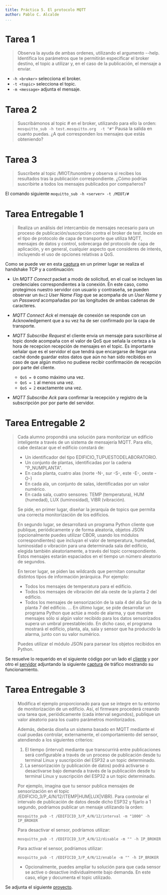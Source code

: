 ```yaml
---
title: Práctica 5. El protocolo MQTT
author: Pablo C. Alcalde
...
```


# Tarea 1
> Observa la ayuda de ambas ordenes, utilizando el argumento --help. Identifica los parámetros que te permitirán especificar el broker destino, el topic a utilizar y, en el caso de la publicación, el mensaje a enviar.

- `-h <broker>` selecciona el broker.
- `-t <topic>` selecciona el topic.
- `-m <message>` adjunta el mensaje.

# Tarea 2
> Suscribámonos al topic # en el broker, utilizando para ello la orden:
> `mosquitto_sub -h test.mosquitto.org  -t "#"`
> Pausa la salida en cuanto puedas. ¿A qué corresponden los mensajes que estás obteniendo?

# Tarea 3
> Suscríbete al topic /MIOT/tunombre y observa si recibes los resultados tras la publicación correspondiente. ¿Cómo podrías suscribirte a todos los mensajes publicados por compañeros?

El comando siguiente `moquitto_sub -h <server> -t /MIOT/#`

# Tarea Entregable 1
> Realiza un análisis del intercambio de mensajes necesario para un proceso de publicación/suscripción contra el broker de test. Incide en el tipo de protocolo de capa de transporte que utiliza MQTT, mensajes de datos y control, sobrecarga del protocolo de capa de aplicación, y en general, cualquier aspecto que consideres de interés, incluyendo el uso de opciones relativas a QoS.

Como se puede ver en esta [captura](./subscripcion.pcapng) en un primer lugar se realiza el handshake TCP y a continuación:
+ Un *MQTT Connect* packet a modo de solicitud, en el cual se incluyen las credenciales correspondientes a la conexión. En este caso, como protegimos nuestro servidor con usuario y contraseña, se pueden observar un `0xc2` *User Name Flag* que se acompaña de un *User Name* y un *Password* acompañadas por las longitudes de ambas cadenas de caracteres.

+ *MQTT Connect Ack* el mensaje de conexión se responde con un Acknowledgement que a su vez ha de ser confirmado por la capa de transporte.

+ *MQTT Subscribe Request* el cliente envia un mensaje para suscribirse al topic donde acompaña con el valor de QoS que señala la certeza a la hora de recepcion recepción de mensajes en el topic. Es importante señalar que es el servidor el que tendrá que encargarse de llegar una caché donde guardar estos datos que aún no han sido recibidos en caso de que algún motivo no pudiese recibir confirmación de recepción por parte del cliente.
  - `QoS = 0` como máximo una vez.
  - `QoS = 1` al menos una vez.
  - `QoS = 2` exactamente una vez.

+ *MQTT Subscribe Ack* para confirmar la recepción y registro de la subscripción por por parte del servidor.

# Tarea Entregable 2

> Cada alumno propondrá una solución para monitorizar un edificio inteligente a través de un sistema de mensajería MQTT. Para ello, cabe destacar que el edificio constará de:
>
> - Un identificador del tipo EDIFICIO_TUPUESTODELABORATORIO.
> - Un conjunto de plantas, identificadas por la cadena "P_NUMPLANTA".
> - En cada planta, cuatro alas (norte -N-, sur -S-, este -E-, oeste -O-)
> - En cada ala, un conjunto de salas, identificadas por un valor numérico.
> - En cada sala, cuatro sensores: TEMP (temperatura), HUM (humedad), LUX (luminosidad), VIBR (vibración).
>
> Se pide, en primer lugar, diseñar la jerarquía de topics que permita una correcta monitorización de los edificios.
>
> En segundo lugar, se desarrollará un programa Python cliente que publique, periódicamente y de forma aleatoria, objetos JSON (opcionalmente puedes utilizar CBOR, usando los módulos correspondientes) que incluyan el valor de temperatura, humedad, luminosidad o vibración para una determinada sala del edificio, elegida también aleatoriamente, a través del topic correspondiente. Estos mensajes estarán espaciados en el tiempo un número aleatorio de segundos.
>
> En tercer lugar, se piden las wildcards que permitan consultar distintos tipos de información jerárquica. Por ejemplo:
>
> - Todos los mensajes de temperatura para el edificio.
> - Todos los mensajes de vibración del ala oeste de la planta 2 del edificio.
> - Todos los mensajes de sensorización de la sala 4 del ala Sur de la planta 7 del edificio.
> ...
> En último lugar, se pide desarrollar un programa Python que actúe a modo de alarma, y que muestre mensajes sólo si algún valor recibido para los datos sensorizados supera un umbral preestablecido. En dicho caso, el programa mostrará el edificio, planta, ala, sala y sensor que ha producido la alarma, junto con su valor numérico.
>
> Puedes utilizar el módulo JSON para parsear los objetos recibidos en Python.

Se resuelve lo requerido en el siguiente código por un lado el [cliente](./mqtt_subscriber.py) y por otro el [servidor](./mqtt_basic.py) adjuntando la siguiente [captura](./funcionamiento_edificio.pcapng) de tráfico mostrando su funcionamiento.

# Tarea Entregable 3
> Modifica el ejemplo proporcionado para que se integre en tu entorno de monitorización de un edificio. Así, el firmware procederá creando una tarea que, periódicamente (cada interval segundos), publique un valor aleatorio para los cuatro parámetros monitorizados.
>
> Además, deberás diseña un sistema basado en MQTT mediante el cual puedas controlar, externamente, el comportamiento del sensor, atendiendo a los siguientes criterios:
>
> 1. El tiempo (interval) mediante que transcurrirá entre publicaciones será configurable a través de un proceso de publicación desde tu terminal Linux y suscripción del ESP32 a un topic determinado.
> 2. La sensorización (y publicación de datos) podrá activarse o desactivarse bajo demanda a través de la publicación desde tu terminal Linux y suscripción del ESP32 a un topic determinado.
>
> Por ejemplo, imagina que tu sensor publica mensajes de sensorización en el topic /EDIFICIO_3/P_4/N/12/(TEMP|HUM|LUX|VIBR). Para controlar el intervalo de publicación de datos desde dicho ESP32 y fijarlo a 1 segundo, podríamos publicar un mensaje utilizando la orden:
>
> `mosquitto_pub -t /EDIFICIO_3/P_4/N/12/interval -m "1000" -h IP_BROKER`
>
> Para desactivar el sensor, podríamos utilizar:
>
> `mosquitto_pub -t /EDIFICIO_3/P_4/N/12/disable -m "" -h IP_BROKER`
>
> Para activar el sensor, podríamos utilizar:
>
> `mosquitto_pub -t /EDIFICIO_3/P_4/N/12/enable -m "" -h IP_BROKER`
>
> + Opcionalmente, puedes ampliar tu solución para que cada sensor se active o desactive individualmente bajo demanda. En este caso, elige y documenta el topic utilizado.

Se adjunta el siguiente [proyecto](./tcp/README.md).
